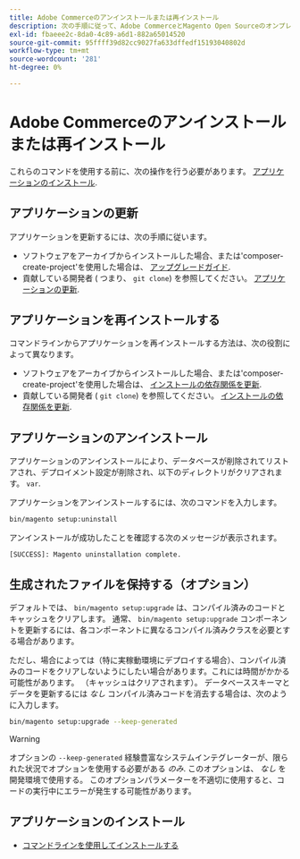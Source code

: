 ```yaml
---
title: Adobe Commerceのアンインストールまたは再インストール
description: 次の手順に従って、Adobe CommerceとMagento Open Sourceのオンプレミスインストールをアンインストールして再インストールします。
exl-id: fbaeee2c-8da0-4c89-a6d1-882a65014520
source-git-commit: 95ffff39d82cc9027fa633dffedf15193040802d
workflow-type: tm+mt
source-wordcount: '281'
ht-degree: 0%

---
```


# Adobe Commerceのアンインストールまたは再インストール

これらのコマンドを使用する前に、次の操作を行う必要があります。 [アプリケーションのインストール](../tutorials/install.md).

## アプリケーションの更新

アプリケーションを更新するには、次の手順に従います。

* ソフトウェアをアーカイブからインストールした場合、または&#39;composer-create-project&#39;を使用した場合は、 [アップグレードガイド](../../upgrade/overview.md).
* 貢献している開発者 ( つまり、 `git clone`) を参照してください。 [アプリケーションの更新](../../upgrade/developer/git-installs.md).

## アプリケーションを再インストールする

コマンドラインからアプリケーションを再インストールする方法は、次の役割によって異なります。

* ソフトウェアをアーカイブからインストールした場合、または&#39;composer-create-project&#39;を使用した場合は、 [インストールの依存関係を更新](https://developer.adobe.com/commerce/contributor/guides/install/update-dependencies/).
* 貢献している開発者 ( `git clone`) を参照してください。 [インストールの依存関係を更新](https://developer.adobe.com/commerce/contributor/guides/install/update-dependencies/).

## アプリケーションのアンインストール

アプリケーションのアンインストールにより、データベースが削除されてリストアされ、デプロイメント設定が削除され、以下のディレクトリがクリアされます。 `var`.

アプリケーションをアンインストールするには、次のコマンドを入力します。

```bash
bin/magento setup:uninstall
```

アンインストールが成功したことを確認する次のメッセージが表示されます。

```terminal
[SUCCESS]: Magento uninstallation complete.
```

## 生成されたファイルを保持する（オプション）

デフォルトでは、 `bin/magento setup:upgrade` は、コンパイル済みのコードとキャッシュをクリアします。 通常、 `bin/magento setup:upgrade` コンポーネントを更新するには、各コンポーネントに異なるコンパイル済みクラスを必要とする場合があります。

ただし、場合によっては（特に実稼動環境にデプロイする場合）、コンパイル済みのコードをクリアしないようにしたい場合があります。これには時間がかかる可能性があります。 （キャッシュはクリアされます）。 データベーススキーマとデータを更新するには *なし* コンパイル済みコードを消去する場合は、次のように入力します。

```bash
bin/magento setup:upgrade --keep-generated
```

>[!WARNING]
>
>オプションの `--keep-generated` 経験豊富なシステムインテグレーターが、限られた状況でオプションを使用する必要がある *のみ*. このオプションは、 *なし* を開発環境で使用する。 このオプションパラメーターを不適切に使用すると、コードの実行中にエラーが発生する可能性があります。

## アプリケーションのインストール

* [コマンドラインを使用してインストールする](../advanced.md)
